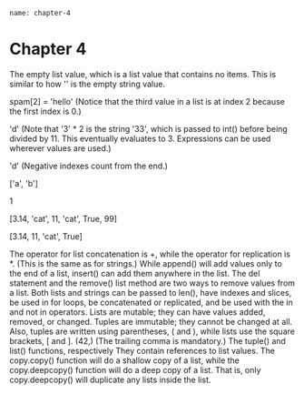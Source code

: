 ```ngMeta
name: chapter-4
```
# Chapter 4
The empty list value, which is a list value that contains no items. This is similar to how '' is the empty string value.

spam[2] = 'hello' (Notice that the third value in a list is at index 2 because the first index is 0.)

'd' (Note that '3' * 2 is the string '33', which is passed to int() before being divided by 11. This eventually evaluates to 3. Expressions can be used wherever values are used.)

'd' (Negative indexes count from the end.)

['a', 'b']

1

[3.14, 'cat', 11, 'cat', True, 99]

[3.14, 11, 'cat', True]

The operator for list concatenation is +, while the operator for replication is *. (This is the same as for strings.)
While append() will add values only to the end of a list, insert() can add them anywhere in the list.
The del statement and the remove() list method are two ways to remove values from a list.
Both lists and strings can be passed to len(), have indexes and slices, be used in for loops, be concatenated or replicated, and be used with the in and not in operators.
Lists are mutable; they can have values added, removed, or changed. Tuples are immutable; they cannot be changed at all. Also, tuples are written using parentheses, ( and ), while lists use the square brackets, [ and ].
(42,) (The trailing comma is mandatory.)
The tuple() and list() functions, respectively
They contain references to list values.
The copy.copy() function will do a shallow copy of a list, while the copy.deepcopy() function will do a deep copy of a list. That is, only copy.deepcopy() will duplicate any lists inside the list.